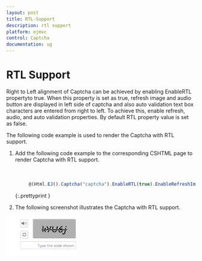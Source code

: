 ```yaml
---
layout: post
title: RTL-Support
description: rtl support
platform: ejmvc
control: Captcha
documentation: ug
---
```


# RTL Support

Right to Left alignment of Captcha can be achieved by enabling EnableRTL propertyto true. When this property is set as true, refresh image and audio button are displayed in left side of captcha and also auto validation text box characters are entered from right to left. To achieve this, enable refresh, audio, and auto validation properties. By default RTL property value is set as false.

The following code example is used to render the Captcha with RTL support.

1. Add the following code example to the corresponding CSHTML page to render Captcha with RTL support.
 
   ~~~ javascript
 

		@(Html.EJ().Captcha("captcha").EnableRTL(true).EnableRefreshImage(true).EnableAudio(true).EnableAutoValidation(true))

   ~~~
   {:.prettyprint }

2. The following screenshot illustrates the Captcha with RTL support. 

![](RTL-Support_images/RTL-Support_img1.png)


